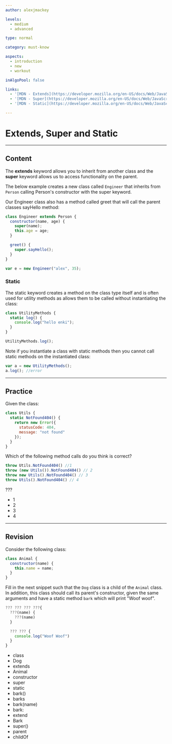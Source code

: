 ```yaml
---
author: alexjmackey

levels:
  - medium
  - advanced

type: normal

category: must-know

aspects:
  - introduction
  - new
  - workout

inAlgoPool: false

links:
  - '[MDN - Extends](https://developer.mozilla.org/en-US/docs/Web/JavaScript/Reference/Classes/extends){website}'
  - '[MDN - Super](https://developer.mozilla.org/en-US/docs/Web/JavaScript/Reference/Operators/super){website}'
  - '[MDN - Static](https://developer.mozilla.org/en-US/docs/Web/JavaScript/Reference/Classes/static){website}'

---
```

# Extends, Super and Static

---
## Content

The **extends** keyword allows you to inherit from another class and the **super** keyword allows us to access functionality on the parent.

The below example creates a new class called `Engineer` that inherits from `Person` calling Person's constructor with the super keyword.

Our Engineer class also has a method called greet that will call the parent classes sayHello method:

```javascript
class Engineer extends Person {
  constructor(name, age) {
    super(name);
    this.age = age;
  }

  greet() {
    super.sayHello();
  }
}

var e = new Engineer("alex", 35);
```

### Static

The static keyword creates a method on the class type itself and is often used for utility methods as allows them to be called without instantiating the class:

```javascript
class UtilityMethods {
  static log() {
    console.log("hello enki");
  }
}

UtilityMethods.log();
```

Note if you instantiate a class with static methods then you cannot call static methods on the instantiated class:

```javascript
var a = new UtilityMethods();
a.log(); //error
```

---
## Practice

Given the class:

```javascript
class Utils {
  static NotFound404() {
    return new Error({
      statusCode: 404,
      message: "not found"
    });
  }
}
```

Which of the following method calls do you think is correct?

```javascript
throw Utils.NotFound404() //1
throw (new Utils()).NotFound404() // 2
throw new Utils().NotFound404() // 3
throw Utils().NotFound404() // 4
```

???

* 1
* 2
* 3
* 4

---
## Revision

Consider the following class:

```javascript
class Animal {
  constructor(name) {
    this.name = name;
  }
}
```

Fill in the next snippet such that the `Dog` class is a child of the `Animal` class. In addition, this class should call its parent's constructor, given the same arguments and have a static method `bark` which will print "Woof woof".

```javascript
??? ??? ??? ???{
  ???(name) {
    ???(name)
  }

  ??? ??? {
    console.log("Woof Woof")
  }
}
```

* class
* Dog
* extends
* Animal
* constructor
* super
* static
* bark()
* barks
* bark(name)
* bark:
* extend
* Bark
* super()
* parent
* childOf
 
